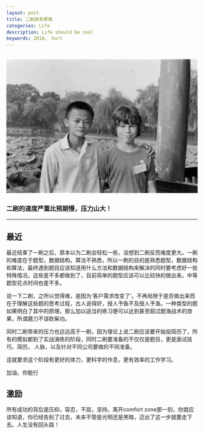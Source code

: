 ```yaml
---
layout: post
title: 二刷原来更难
categories: Life
description: Life should be cool
keywords: 2019， hurt
---
```

![Lake And Tree](/images/blog/jack_ma.jpg)
---
### 二刷的速度严重比预期慢，压力山大！

---
## 最近
最近结束了一刷之后，原本以为二刷会轻松一些，没想到二刷反而难度更大。一刷的难度在于题型，数据结构，算法不熟悉，所以一刷的目的是熟悉题型，数据结构和算法，最终遇到题目应该知道用什么方法和数据结构来解决的同时要考虑好一些特殊情况。这些差不多都做到了，目前简单的题型应该可以比较快的做出来。中等题型花点时间也差不多。

说一下二刷，之所以觉得难，是因为‘客户需求改变了’。不再局限于是否做出来而在于理解这些题的思考过程，古人说得好，授人予鱼不及授人予渔。一种类型的题如果明白了其中的原理，那么加以适当的练习便可以达到甚至超过题海战术的效果，所谓磨刀不误砍柴功。

同时二刷带来的压力也远远高于一刷，因为理论上说二刷应该要开始投简历了，所有的模拟都到了实战演练的阶段，同时二刷要准备的不仅仅是题目，更是面试技巧，简历， 人脉，以及针对不同公司要做的不同准备。

这就要求这个阶段有更好的体力，更科学的作息，更有效率的工作学习。

加油，你能行

## 激励
所有成功的背后是压抑，容忍，不屈，坚持。离开comfort zone那一刻，你就应该知道，你已经告别了过去，未来不管是光明还是黑暗，迈出了这一步就要走下去。人生没有回头路！
